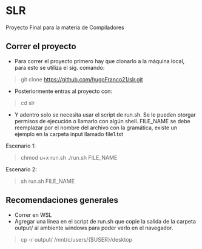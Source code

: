 # SLR
Proyecto Final para la materia de Compiladores

## Correr el proyecto
- Para correr el proyecto primero hay que clonarlo a la máquina local, para esto se utiliza el sig. comando:
> git clone https://github.com/hugoFranco21/slr.git

- Posteriormente entras al proyecto con:
> cd slr

- Y adentro solo se necesita usar el script de run.sh. Se le pueden otorgar permisos de ejecución o llamarlo con algún shell. FILE_NAME se debe reemplazar por el nombre del archivo con la gramática, existe un ejemplo en la carpeta input llamado file1.txt

Escenario 1:
> chmod u+x run.sh
> ./run.sh FILE_NAME

Escenario 2:
> sh run.sh FILE_NAME

## Recomendaciones generales
- Correr en WSL 
- Agregar una linea en el script de run.sh que copie la salida de la carpeta output/ al ambiente windows para poder 
verlo en el navegador.
> cp -r output/ /mnt/c/users/{$USER}/desktop